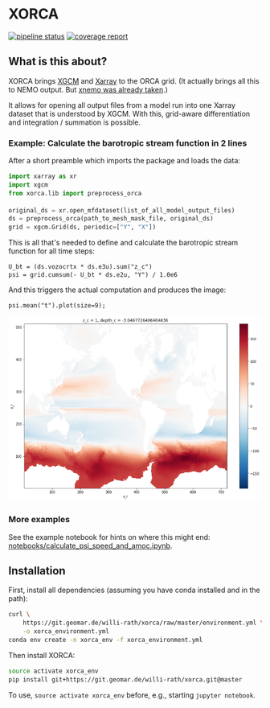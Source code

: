 # XORCA

[![pipeline status](https://git.geomar.de/willi-rath/xorca/badges/master/pipeline.svg)](https://git.geomar.de/willi-rath/xorca/commits/master)
[![coverage report](https://git.geomar.de/willi-rath/xorca/badges/master/coverage.svg)](https://git.geomar.de/willi-rath/xorca/commits/master)


## What is this about?

XORCA brings [XGCM](https://xgcm.readthedocs.io) and
[Xarray](https://xarray.pydata.org) to the ORCA grid.  (It actually brings all
this to NEMO output.  But [xnemo was already
taken](https://github.com/serazing/xnemo).)

It allows for opening all output files from a model run into one Xarray dataset
that is understood by XGCM.  With this, grid-aware differentiation and
integration / summation is possible.


### Example: Calculate the barotropic stream function in 2 lines

After a short preamble which imports the package and loads the data:

```python
import xarray as xr
import xgcm
from xorca.lib import preprocess_orca

original_ds = xr.open_mfdataset(list_of_all_model_output_files)
ds = preprocess_orca(path_to_mesh_mask_file, original_ds)
grid = xgcm.Grid(ds, periodic=["Y", "X"])
```

This is all that's needed to define and calculate the barotropic stream
function for all time steps:
```
U_bt = (ds.vozocrtx * ds.e3u).sum("z_c")
psi = grid.cumsum(- U_bt * ds.e2u, "Y") / 1.0e6
```

And this triggers the actual computation and produces the image:
```
psi.mean("t").plot(size=9);
```

![barotropic stream function](doc/images/barotropic_stream_function.png)

### More examples

See the example notebook for hints on where this might end:
[notebooks/calculate_psi_speed_and_amoc.ipynb](notebooks/calculate_psi_speed_and_amoc.ipynb).


## Installation

First, install all dependencies (assuming you have conda installed and in the
path):
```bash
curl \
    https://git.geomar.de/willi-rath/xorca/raw/master/environment.yml \
    -o xorca_environment.yml
conda env create -n xorca_env -f xorca_environment.yml
```

Then install XORCA:
```bash
source activate xorca_env
pip install git+https://git.geomar.de/willi-rath/xorca.git@master
```

To use, `source activate xorca_env` before, e.g., starting `jupyter notebook`.

